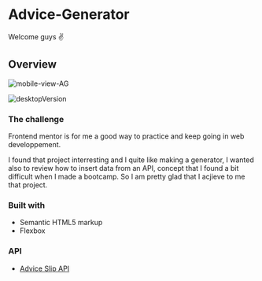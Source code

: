 # Advice-Generator

Welcome guys :v:

## Overview

![mobile-view-AG](https://user-images.githubusercontent.com/49433206/180167756-97ca1d7b-db0a-429b-a6bd-ff54ddc691cd.jpeg)


![desktopVersion](https://user-images.githubusercontent.com/49433206/180167012-9173b8b7-e7f8-4b8a-8af6-43bc25495193.jpeg)



### The challenge

Frontend mentor is for me a good way to practice and keep going in web developpement.

I found that project interresting and I quite like making a generator, I wanted also to review how to insert data from an API, concept that I found a bit difficult when I made a bootcamp. So I am pretty glad that I acjieve to me that project.

### Built with

- Semantic HTML5 markup
- Flexbox

### API
- [Advice Slip API](https://api.adviceslip.com)

